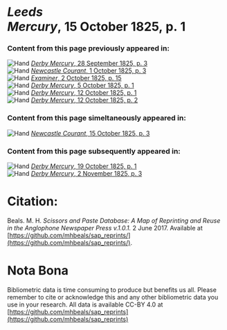 # *Leeds Mercury*, 15 October 1825, p. 1  
  
### Content from this page previously appeared in:  
![Hand](http://scissorsandpaste.net/wp-content/uploads/2017/06/smallhandpointer.png) [*Derby Mercury*, 28 September 1825, p. 3](https://mhbeals.github.io/sap_html/Derby-Mercury/Derby-Mercury-28-September-1825-p-3)  
![Hand](http://scissorsandpaste.net/wp-content/uploads/2017/06/smallhandpointer.png) [*Newcastle Courant*, 1 October 1825, p. 3](https://mhbeals.github.io/sap_html/Newcastle-Courant/Newcastle-Courant-1-October-1825-p-3)  
![Hand](http://scissorsandpaste.net/wp-content/uploads/2017/06/smallhandpointer.png) [*Examiner*, 2 October 1825, p. 15](https://mhbeals.github.io/sap_html/Examiner/Examiner-2-October-1825-p-15)  
![Hand](http://scissorsandpaste.net/wp-content/uploads/2017/06/smallhandpointer.png) [*Derby Mercury*, 5 October 1825, p. 1](https://mhbeals.github.io/sap_html/Derby-Mercury/Derby-Mercury-5-October-1825-p-1)  
![Hand](http://scissorsandpaste.net/wp-content/uploads/2017/06/smallhandpointer.png) [*Derby Mercury*, 12 October 1825, p. 1](https://mhbeals.github.io/sap_html/Derby-Mercury/Derby-Mercury-12-October-1825-p-1)  
![Hand](http://scissorsandpaste.net/wp-content/uploads/2017/06/smallhandpointer.png) [*Derby Mercury*, 12 October 1825, p. 2](https://mhbeals.github.io/sap_html/Derby-Mercury/Derby-Mercury-12-October-1825-p-2)  
  
### Content from this page simeltaneously appeared in:  
![Hand](http://scissorsandpaste.net/wp-content/uploads/2017/06/smallhandpointer.png) [*Newcastle Courant*, 15 October 1825, p. 3](https://mhbeals.github.io/sap_html/Newcastle-Courant/Newcastle-Courant-15-October-1825-p-3)  
  
### Content from this page subsequently appeared in:  
![Hand](http://scissorsandpaste.net/wp-content/uploads/2017/06/smallhandpointer.png) [*Derby Mercury*, 19 October 1825, p. 1](https://mhbeals.github.io/sap_html/Derby-Mercury/Derby-Mercury-19-October-1825-p-1)  
![Hand](http://scissorsandpaste.net/wp-content/uploads/2017/06/smallhandpointer.png) [*Derby Mercury*, 2 November 1825, p. 3](https://mhbeals.github.io/sap_html/Derby-Mercury/Derby-Mercury-2-November-1825-p-3)  


# Citation: 

Beals. M. H. *Scissors and Paste Database: A Map of Reprinting and Reuse in the Anglophone Newspaper Press v.1.0.1.* 2 June 2017. Available at [https://github.com/mhbeals/sap_reprints/](https://github.com/mhbeals/sap_reprints/). 

# Nota Bona

Bibliometric data is time consuming to produce but benefits us all. Please remember to cite or acknowledge this and any other bibliometric data you use in your research. All data is available CC-BY 4.0 at [https://github.com/mhbeals/sap_reprints](https://github.com/mhbeals/sap_reprints)
